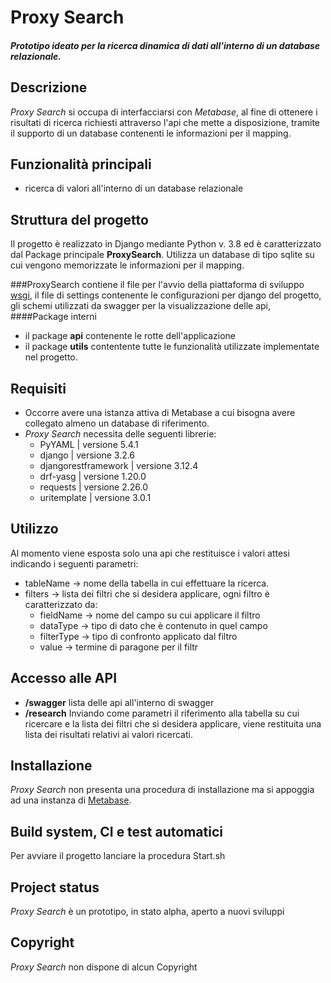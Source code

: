 # Proxy Search
##### Prototipo ideato per la ricerca dinamica di dati all'interno di un database relazionale.
## Descrizione
*Proxy Search* si occupa di interfacciarsi con *Metabase*, 
al fine di ottenere i risultati di ricerca richiesti attraverso l'api che mette a disposizione, tramite il supporto di un database contenenti le informazioni per il mapping.

## Funzionalità principali
* ricerca di valori all'interno di un database relazionale

## Struttura del progetto
Il progetto è realizzato in Django mediante Python v. 3.8 ed è caratterizzato dal Package principale **ProxySearch**.
Utilizza un database di tipo sqlite su cui vengono memorizzate le informazioni per il mapping.

###ProxySearch
contiene il file per l'avvio della piattaforma di sviluppo [wsgi](https://docs.djangoproject.com/en/3.2/howto/deployment/wsgi/),
il file di settings contenente le configurazioni per django del progetto, gli schemi utilizzati da swagger per la visualizzazione delle api, 
####Package interni 
 * il package **api** contenente le rotte dell'applicazione
 * il package **utils** contentente tutte le funzionalità utilizzate implementate nel progetto.

## Requisiti
* Occorre avere una istanza attiva di Metabase a cui bisogna avere collegato almeno un database di riferimento.
* *Proxy Search* necessita delle seguenti librerie:
    * PyYAML              | versione 5.4.1
    * django              | versione 3.2.6
    * djangorestframework | versione 3.12.4
    * drf-yasg            | versione 1.20.0
    * requests            | versione 2.26.0
    * uritemplate         | versione 3.0.1

## Utilizzo
Al momento viene esposta solo una api che restituisce i valori attesi indicando i seguenti parametri:
* tableName -> nome della tabella in cui effettuare la ricerca.
* filters -> lista dei filtri che si desidera applicare, ogni filtro è caratterizzato da:
  * fieldName -> nome del campo su cui applicare il filtro
  * dataType -> tipo di dato che è contenuto in quel campo
  * filterType -> tipo di confronto applicato dal filtro
  * value -> termine di paragone per il filtr

## Accesso alle API
 * **/swagger**
   lista delle api all'interno di swagger
 * **/research** 
Inviando come parametri il riferimento alla tabella su cui ricercare e la lista dei filtri che si desidera applicare, 
   viene restituita una lista dei risultati relativi ai valori ricercati.

## Installazione
 *Proxy Search* non presenta una procedura di installazione
 ma si appoggia ad una instanza di [Metabase](https://www.metabase.com/docs/latest/operations-guide/installing-metabase.html).

## Build system, CI e test automatici
 Per avviare il progetto lanciare la procedura Start.sh

## Project status
 *Proxy Search* è un prototipo, in stato alpha, aperto a nuovi sviluppi
## Copyright
 *Proxy Search* non dispone di alcun Copyright
